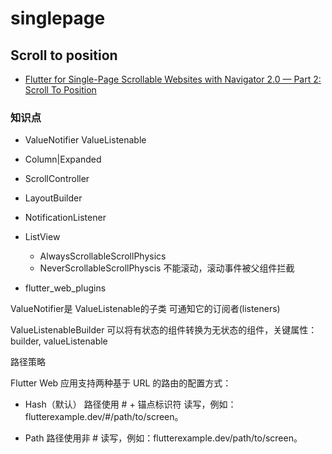 # singlepage

## Scroll to position

- [Flutter for Single-Page Scrollable Websites with Navigator 2.0 — Part 2: Scroll To Position](https://levelup.gitconnected.com/flutter-for-single-page-scrollable-websites-with-navigator-2-0-part-2-scroll-to-position-4c09cbc9d975)

### 知识点
- ValueNotifier ValueListenable
- Column|Expanded
- ScrollController
- LayoutBuilder
- NotificationListener
- ListView
  - AlwaysScrollableScrollPhysics
  - NeverScrollableScrollPhyscis 不能滚动，滚动事件被父组件拦截

- flutter_web_plugins

ValueNotifier是 ValueListenable的子类 可通知它的订阅者(listeners)

ValueListenableBuilder 可以将有状态的组件转换为无状态的组件，关键属性：builder, valueListenable


路径策略

Flutter Web 应用支持两种基于 URL 的路由的配置方式：

- Hash（默认）
路径使用 # + 锚点标识符 读写，例如：flutterexample.dev/#/path/to/screen。

- Path
路径使用非 # 读写，例如：flutterexample.dev/path/to/screen。

